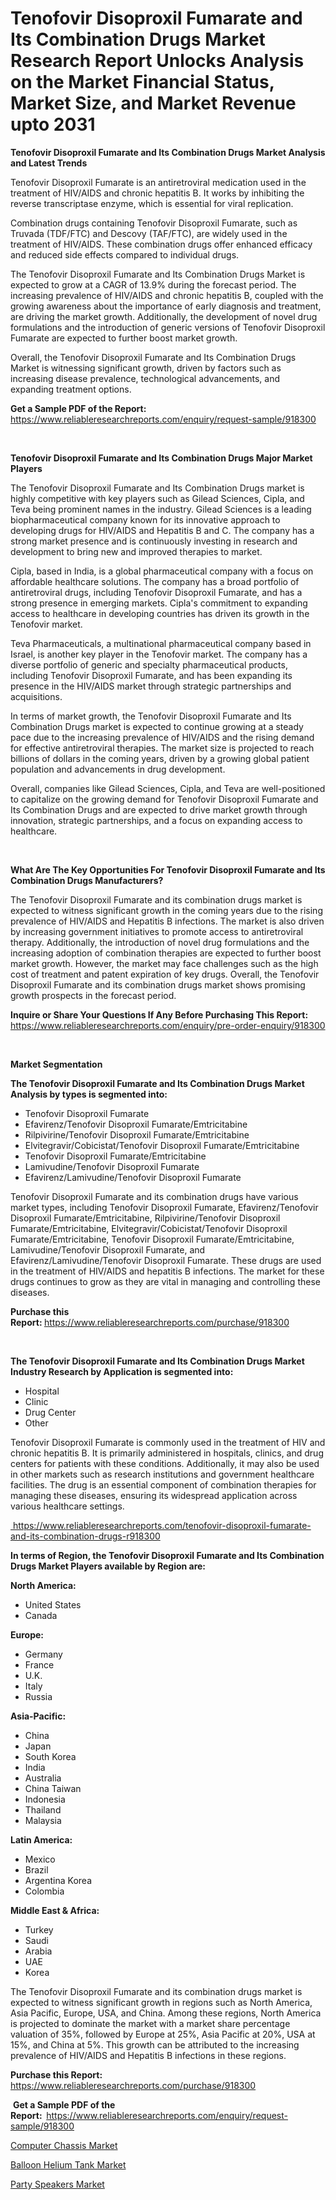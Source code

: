 <p><h1>Tenofovir Disoproxil Fumarate and Its Combination Drugs Market Research Report Unlocks Analysis on the Market Financial Status, Market Size, and Market Revenue upto 2031</h1></p><p><strong>Tenofovir Disoproxil Fumarate and Its Combination Drugs Market Analysis and Latest Trends</strong></p>
<p><p>Tenofovir Disoproxil Fumarate is an antiretroviral medication used in the treatment of HIV/AIDS and chronic hepatitis B. It works by inhibiting the reverse transcriptase enzyme, which is essential for viral replication.</p><p>Combination drugs containing Tenofovir Disoproxil Fumarate, such as Truvada (TDF/FTC) and Descovy (TAF/FTC), are widely used in the treatment of HIV/AIDS. These combination drugs offer enhanced efficacy and reduced side effects compared to individual drugs.</p><p>The Tenofovir Disoproxil Fumarate and Its Combination Drugs Market is expected to grow at a CAGR of 13.9% during the forecast period. The increasing prevalence of HIV/AIDS and chronic hepatitis B, coupled with the growing awareness about the importance of early diagnosis and treatment, are driving the market growth. Additionally, the development of novel drug formulations and the introduction of generic versions of Tenofovir Disoproxil Fumarate are expected to further boost market growth.</p><p>Overall, the Tenofovir Disoproxil Fumarate and Its Combination Drugs Market is witnessing significant growth, driven by factors such as increasing disease prevalence, technological advancements, and expanding treatment options.</p></p>
<p><strong>Get a Sample PDF of the Report:&nbsp;</strong> <a href="https://www.reliableresearchreports.com/enquiry/request-sample/918300">https://www.reliableresearchreports.com/enquiry/request-sample/918300</a></p>
<p>&nbsp;</p>
<p><strong>Tenofovir Disoproxil Fumarate and Its Combination Drugs Major Market Players</strong></p>
<p><p>The Tenofovir Disoproxil Fumarate and Its Combination Drugs market is highly competitive with key players such as Gilead Sciences, Cipla, and Teva being prominent names in the industry. Gilead Sciences is a leading biopharmaceutical company known for its innovative approach to developing drugs for HIV/AIDS and Hepatitis B and C. The company has a strong market presence and is continuously investing in research and development to bring new and improved therapies to market.</p><p>Cipla, based in India, is a global pharmaceutical company with a focus on affordable healthcare solutions. The company has a broad portfolio of antiretroviral drugs, including Tenofovir Disoproxil Fumarate, and has a strong presence in emerging markets. Cipla's commitment to expanding access to healthcare in developing countries has driven its growth in the Tenofovir market.</p><p>Teva Pharmaceuticals, a multinational pharmaceutical company based in Israel, is another key player in the Tenofovir market. The company has a diverse portfolio of generic and specialty pharmaceutical products, including Tenofovir Disoproxil Fumarate, and has been expanding its presence in the HIV/AIDS market through strategic partnerships and acquisitions.</p><p>In terms of market growth, the Tenofovir Disoproxil Fumarate and Its Combination Drugs market is expected to continue growing at a steady pace due to the increasing prevalence of HIV/AIDS and the rising demand for effective antiretroviral therapies. The market size is projected to reach billions of dollars in the coming years, driven by a growing global patient population and advancements in drug development.</p><p>Overall, companies like Gilead Sciences, Cipla, and Teva are well-positioned to capitalize on the growing demand for Tenofovir Disoproxil Fumarate and Its Combination Drugs and are expected to drive market growth through innovation, strategic partnerships, and a focus on expanding access to healthcare.</p></p>
<p>&nbsp;</p>
<p><strong>What Are The Key Opportunities For Tenofovir Disoproxil Fumarate and Its Combination Drugs Manufacturers?</strong></p>
<p><p>The Tenofovir Disoproxil Fumarate and its combination drugs market is expected to witness significant growth in the coming years due to the rising prevalence of HIV/AIDS and Hepatitis B infections. The market is also driven by increasing government initiatives to promote access to antiretroviral therapy. Additionally, the introduction of novel drug formulations and the increasing adoption of combination therapies are expected to further boost market growth. However, the market may face challenges such as the high cost of treatment and patent expiration of key drugs. Overall, the Tenofovir Disoproxil Fumarate and its combination drugs market shows promising growth prospects in the forecast period.</p></p>
<p><strong>Inquire or Share Your Questions If Any Before Purchasing This Report:</strong> <a href="https://www.reliableresearchreports.com/enquiry/pre-order-enquiry/918300">https://www.reliableresearchreports.com/enquiry/pre-order-enquiry/918300</a></p>
<p>&nbsp;</p>
<p><strong>Market Segmentation</strong></p>
<p><strong>The Tenofovir Disoproxil Fumarate and Its Combination Drugs Market Analysis by types is segmented into:</strong></p>
<p><ul><li>Tenofovir Disoproxil Fumarate</li><li>Efavirenz/Tenofovir Disoproxil Fumarate/Emtricitabine</li><li>Rilpivirine/Tenofovir Disoproxil Fumarate/Emtricitabine</li><li>Elvitegravir/Cobicistat/Tenofovir Disoproxil Fumarate/Emtricitabine</li><li>Tenofovir Disoproxil Fumarate/Emtricitabine</li><li>Lamivudine/Tenofovir Disoproxil Fumarate</li><li>Efavirenz/Lamivudine/Tenofovir Disoproxil Fumarate</li></ul></p>
<p><p>Tenofovir Disoproxil Fumarate and its combination drugs have various market types, including Tenofovir Disoproxil Fumarate, Efavirenz/Tenofovir Disoproxil Fumarate/Emtricitabine, Rilpivirine/Tenofovir Disoproxil Fumarate/Emtricitabine, Elvitegravir/Cobicistat/Tenofovir Disoproxil Fumarate/Emtricitabine, Tenofovir Disoproxil Fumarate/Emtricitabine, Lamivudine/Tenofovir Disoproxil Fumarate, and Efavirenz/Lamivudine/Tenofovir Disoproxil Fumarate. These drugs are used in the treatment of HIV/AIDS and hepatitis B infections. The market for these drugs continues to grow as they are vital in managing and controlling these diseases.</p></p>
<p><strong>Purchase this Report:&nbsp;</strong><a href="https://www.reliableresearchreports.com/purchase/918300">https://www.reliableresearchreports.com/purchase/918300</a></p>
<p>&nbsp;</p>
<p><strong>The Tenofovir Disoproxil Fumarate and Its Combination Drugs Market Industry Research by Application is segmented into:</strong></p>
<p><ul><li>Hospital</li><li>Clinic</li><li>Drug Center</li><li>Other</li></ul></p>
<p><p>Tenofovir Disoproxil Fumarate is commonly used in the treatment of HIV and chronic hepatitis B. It is primarily administered in hospitals, clinics, and drug centers for patients with these conditions. Additionally, it may also be used in other markets such as research institutions and government healthcare facilities. The drug is an essential component of combination therapies for managing these diseases, ensuring its widespread application across various healthcare settings.</p></p>
<p><a href="https://www.reliableresearchreports.com/tenofovir-disoproxil-fumarate-and-its-combination-drugs-r918300">&nbsp;https://www.reliableresearchreports.com/tenofovir-disoproxil-fumarate-and-its-combination-drugs-r918300</a></p>
<p><strong>In terms of Region, the Tenofovir Disoproxil Fumarate and Its Combination Drugs Market Players available by Region are:</strong></p>
<p>
    <p> <strong> North America: </strong>
        <ul>
            <li>United States</li>
            <li>Canada</li>
        </ul>
        </p> 
    <p> <strong> Europe: </strong>
        <ul>
            <li>Germany</li>
            <li>France</li>
            <li>U.K.</li>
            <li>Italy</li>
            <li>Russia</li>
        </ul>
        </p> 
    <p> <strong> Asia-Pacific: </strong>
        <ul>
            <li>China</li>
            <li>Japan</li>
            <li>South Korea</li>
            <li>India</li>
            <li>Australia</li>
            <li>China Taiwan</li>
            <li>Indonesia</li>
            <li>Thailand</li>
            <li>Malaysia</li>
        </ul>
        </p> 
    <p> <strong> Latin America: </strong>
        <ul>
            <li>Mexico</li>
            <li>Brazil</li>
            <li>Argentina Korea</li>
            <li>Colombia</li>
        </ul>
        </p> 
    <p> <strong> Middle East & Africa: </strong>
        <ul>
            <li>Turkey</li>
            <li>Saudi</li>
            <li>Arabia</li>
            <li>UAE</li>
            <li>Korea</li>
        </ul>
    </p>
    </p>
<p><p>The Tenofovir Disoproxil Fumarate and its combination drugs market is expected to witness significant growth in regions such as North America, Asia Pacific, Europe, USA, and China. Among these regions, North America is projected to dominate the market with a market share percentage valuation of 35%, followed by Europe at 25%, Asia Pacific at 20%, USA at 15%, and China at 5%. This growth can be attributed to the increasing prevalence of HIV/AIDS and Hepatitis B infections in these regions.</p></p>
<p><strong>Purchase this Report: </strong><a href="https://www.reliableresearchreports.com/purchase/918300">https://www.reliableresearchreports.com/purchase/918300</a></p>
<p>&nbsp;<strong>Get a Sample PDF of the Report:&nbsp;&nbsp;</strong><a href="https://www.reliableresearchreports.com/enquiry/request-sample/918300">https://www.reliableresearchreports.com/enquiry/request-sample/918300</a></p>
<p><strong></strong></p>
<p><p><a href="https://www.linkedin.com/pulse/computer-chassis-market-research-report-its-history-forecast-jfolf">Computer Chassis Market</a></p><p><a href="https://www.linkedin.com/pulse/balloon-helium-tank-market-size-trends-complete-industry-overview-5u77f">Balloon Helium Tank Market</a></p><p><a href="https://www.linkedin.com/pulse/party-speakers-market-comprehensive-assessment-type-g9swf">Party Speakers Market</a></p></p>